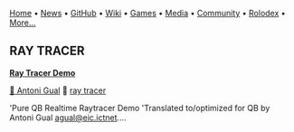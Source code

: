 [Home](https://qb64.com) • [News](/news.md) • [GitHub](/github.md) • [Wiki](/wiki.md) • [Games](/games.md) • [Media](/media.md) • [Community](/community.md) • [Rolodex](/rolodex.md) • [More...](/more.md)

## RAY TRACER

**[Ray Tracer Demo](ray-tracer-demo/index)**

[🐝 Antoni Gual](antoni-gual) 🔗 [ray tracer](ray-tracer)

'Pure QB Realtime Raytracer Demo 'Translated to/optimized for QB by Antoni Gual agual@eic.ictnet....
